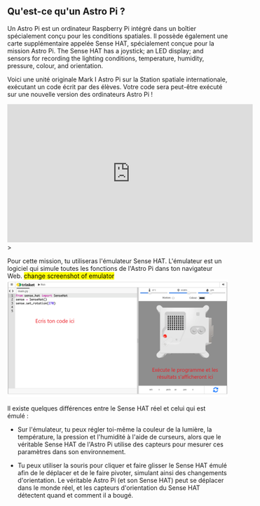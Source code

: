 ## Qu'est-ce qu'un Astro Pi ?

Un Astro Pi est un ordinateur Raspberry Pi intégré dans un boîtier spécialement conçu pour les conditions spatiales. Il possède également une carte supplémentaire appelée Sense HAT, spécialement conçue pour la mission Astro Pi. The Sense HAT has a joystick; an LED display; and sensors for recording the lighting conditions, temperature, humidity, pressure, colour, and orientation.

Voici une unité originale Mark I Astro Pi sur la Station spatiale internationale, exécutant un code écrit par des élèves. Votre code sera peut-être exécuté sur une nouvelle version des ordinateurs Astro Pi !


<iframe width="560" height="315" src="https://www.youtube.com/embed/4ykbAJeGPMM" frameborder="0" allow="accelerometer; autoplay; encrypted-media; gyroscope; picture-in-picture" allowfullscreen></iframe>>

Pour cette mission, tu utiliseras l'émulateur Sense HAT. L'émulateur est un logiciel qui simule toutes les fonctions de l'Astro Pi dans ton navigateur Web.
<mark>change screenshot of emulator</mark> ![Une capture d'écran étiquetée de l'émulateur Sense HAT avec la fenêtre de code à gauche et l'émulateur à droite.](images/sense-hat-emulator.png)

Il existe quelques différences entre le Sense HAT réel et celui qui est émulé :
- Sur l'émulateur, tu peux régler toi-même la couleur de la lumière, la température, la pression et l'humidité à l'aide de curseurs, alors que le véritable Sense HAT de l'Astro Pi utilise des capteurs pour mesurer ces paramètres dans son environnement.

- Tu peux utiliser la souris pour cliquer et faire glisser le Sense HAT émulé afin de le déplacer et de le faire pivoter, simulant ainsi des changements d'orientation. Le véritable Astro Pi (et son Sense HAT) peut se déplacer dans le monde réel, et les capteurs d'orientation du Sense HAT détectent quand et comment il a bougé.
